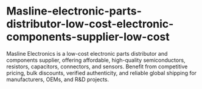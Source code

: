 # Masline-electronic-parts-distributor-low-cost-electronic-components-supplier-low-cost
Masline Electronics is a low-cost electronic parts distributor and components supplier, offering affordable, high-quality semiconductors, resistors, capacitors, connectors, and sensors. Benefit from competitive pricing, bulk discounts, verified authenticity, and reliable global shipping for manufacturers, OEMs, and R&amp;D projects.
